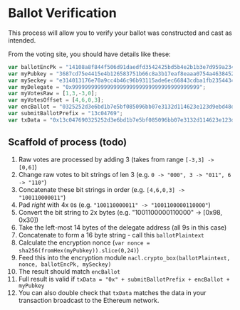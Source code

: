 # Ballot Verification

This process will allow you to verify your ballot was constructed and cast as intended.

From the voting site, you should have details like these:

```javascript
var ballotEncPk = "14108a8f844f506d91daedfd3542425bd5b4e2b1b3e7d959a2344907689dea7e";
var myPubkey = "3687cd75e4415e4b126583751b66c8a3b17eaf8eaaa0754a4638452d5602ce4c";
var mySeckey = "e314013176e70a9cc4b46c96b93115ade6ec66843cdba1fb23544345683c9b9b";
var myDelegate = "0x9999999999999999999999999999999999999999";
var myVotesRaw = [1,3,-3,0];
var myVotesOffset = [4,6,0,3];
var encBallot = "0325252d3e6bd1b7e5bf085096bb07e3132d114623e123d9ebd48d411fb65ad2";
var submitBallotPrefix = "13c04769";
var txData = "0x13c047690325252d3e6bd1b7e5bf085096bb07e3132d114623e123d9ebd48d411fb65ad23687cd75e4415e4b126583751b66c8a3b17eaf8eaaa0754a4638452d5602ce4c";
```

## Scaffold of process (todo)

1. Raw votes are processed by adding 3 (takes from range `[-3,3] -> [0,6]`)
2. Change raw votes to bit strings of len 3 (e.g. `0 -> "000", 3 -> "011", 6 -> "110"`)
3. Concatenate these bit strings in order (e.g. `[4,6,0,3] -> "100110000011"`)
4. Pad _right_ with 4x `0`s (e.g. `"100110000011" -> "1001100000110000"`)
5. Convert the bit string to 2x bytes (e.g. "1001100000110000" -> [0x98, 0x30])
6. Take the left-most 14 bytes of the delegate address (all 9s in this case)
7. Concatenate to form a 16 byte string - call this `ballotPlaintext`
8. Calculate the encryption nonce (`var nonce = sha256(fromHex(myPubkey)).slice(0,24)`)
9. Feed this into the encryption module `nacl.crypto_box(ballotPlaintext, nonce, ballotEncPk, mySeckey)`
10. The result should match `encBallot`
11. Full result is valid if `txData = "0x" + submitBallotPrefix + encBallot + myPubkey`
12. You can also double check that `txData` matches the data in your transaction broadcast to the Ethereum network.

